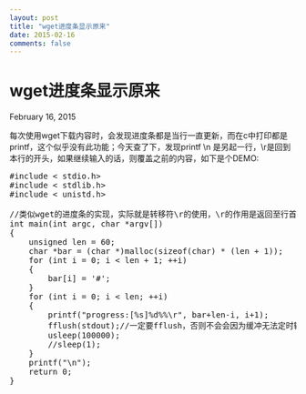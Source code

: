 ```yaml
---
layout: post
title: "wget进度条显示原来"
date: 2015-02-16
comments: false
---
```

# wget进度条显示原来
February 16, 2015

每次使用wget下载内容时，会发现进度条都是当行一直更新，而在c中打印都是printf，这个似乎没有此功能；今天查了下，发现printf \n 是另起一行，\r是回到本行的开头，如果继续输入的话，则覆盖之前的内容，如下是个DEMO:
<pre>
#include < stdio.h>
#include < stdlib.h>
#include < unistd.h>
  
//类似wget的进度条的实现，实际就是转移符\r的使用，\r的作用是返回至行首而不换行
int main(int argc, char *argv[])
{
    unsigned len = 60;
    char *bar = (char *)malloc(sizeof(char) * (len + 1));
    for (int i = 0; i < len + 1; ++i)
    {
        bar[i] = '#';
    }
    for (int i = 0; i < len; ++i)
    {
        printf("progress:[%s]%d%%\r", bar+len-i, i+1);
        fflush(stdout);//一定要fflush，否则不会会因为缓冲无法定时输出。
        usleep(100000);
        //sleep(1);
    }
    printf("\n");
    return 0;
}
</pre>